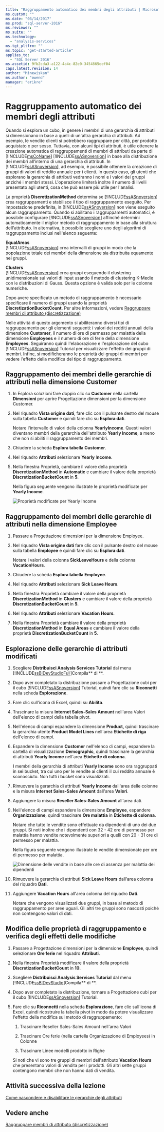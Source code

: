 ```yaml
---
title: "Raggruppamento automatico dei membri degli attributi | Microsoft Docs"
ms.custom: ""
ms.date: "03/14/2017"
ms.prod: "sql-server-2016"
ms.reviewer: ""
ms.suite: ""
ms.technology: 
  - "analysis-services"
ms.tgt_pltfrm: ""
ms.topic: "get-started-article"
applies_to: 
  - "SQL Server 2016"
ms.assetid: 9fb2cda3-a122-4a4c-82e0-3454865eef04
caps.latest.revision: 14
author: "Minewiskan"
ms.author: "owend"
manager: "erikre"
---
```

# Raggruppamento automatico dei membri degli attributi
Quando si esplora un cubo, in genere i membri di una gerarchia di attributi si dimensionano in base a quelli di un'altra gerarchia di attributi. Ad esempio, le vendite clienti si potrebbero raggruppare per città, per prodotto acquistato o per sesso. Tuttavia, con alcuni tipi di attributi, è utile ottenere la creazione automatica di raggruppamenti di membri di attributi da parte di [!INCLUDE[msCoName](../includes/msconame-md.md)] [!INCLUDE[ssASnoversion](../includes/ssasnoversion-md.md)] in base alla distribuzione dei membri all'interno di una gerarchia di attributi. In [!INCLUDE[ssASnoversion](../includes/ssasnoversion-md.md)], ad esempio, è possibile ottenere la creazione di gruppi di valori di reddito annuale per i clienti. In questo caso, gli utenti che esplorano la gerarchia di attributi vedranno i nomi e i valori dei gruppi anziché i membri stessi. L'operazione limiterà inoltre il numero di livelli presentato agli utenti, cosa che può essere più utile per l'analisi.  
  
La proprietà **DiscretizationMethod** determina se [!INCLUDE[ssASnoversion](../includes/ssasnoversion-md.md)] crea raggruppamenti e stabilisce il tipo di raggruppamento eseguito. Per impostazione predefinita, in [!INCLUDE[ssASnoversion](../includes/ssasnoversion-md.md)] non viene eseguito alcun raggruppamento. Quando si abilitano i raggruppamenti automatici, è possibile configurare [!INCLUDE[ssASnoversion](../includes/ssasnoversion-md.md)] affinché determini automaticamente il miglior metodo di raggruppamento in base alla struttura dell'attributo. In alternativa, è possibile scegliere uno degli algoritmi di raggruppamento inclusi nell'elenco seguente:  
  
**EqualAreas**  
[!INCLUDE[ssASnoversion](../includes/ssasnoversion-md.md)] crea intervalli di gruppi in modo che la popolazione totale dei membri della dimensione sia distribuita equamente nei gruppi.  
  
**Clusters**  
[!INCLUDE[ssASnoversion](../includes/ssasnoversion-md.md)] crea gruppi eseguendo il clustering unidimensionale sui valori di input usando il metodo di clustering K-Medie con le distribuzioni di Gauss. Questa opzione è valida solo per le colonne numeriche.  
  
Dopo avere specificato un metodo di raggruppamento è necessario specificare il numero di gruppi usando la proprietà **DiscretizationBucketCount**. Per altre informazioni, vedere [Raggruppare membri di attributo &#40;discretizzazione&#41;](../analysis-services/multidimensional-models/group-attribute-members-discretization.md)  
  
Nelle attività di questo argomento si abiliteranno diversi tipi di raggruppamento per gli elementi seguenti: i valori dei redditi annuali della dimensione **Customer**, il numero di ore di permesso per malattia della dimensione **Employees** e il numero di ore di ferie della dimensione **Employees**. Seguiranno quindi l'elaborazione e l'esplorazione del cubo [!INCLUDE[ssASnoversion](../includes/ssasnoversion-md.md)] Tutorial per visualizzare l'effetto dei gruppi di membri. Infine, si modificheranno le proprietà dei gruppi di membri per vedere l'effetto della modifica del tipo di raggruppamento.  
  
## Raggruppamento dei membri delle gerarchie di attributi nella dimensione Customer  
  
1.  In Esplora soluzioni fare doppio clic su **Customer** nella cartella **Dimensioni** per aprire Progettazione dimensioni per la dimensione Customer.  
  
2.  Nel riquadro **Vista origine dati**, fare clic con il pulsante destro del mouse sulla tabella **Customer** e quindi fare clic su **Esplora dati**.  
  
    Notare l'intervallo di valori della colonna **YearlyIncome**. Questi valori diventano membri della gerarchia dell'attributo **Yearly Income**, a meno che non si abiliti il raggruppamento dei membri.  
  
3.  Chiudere la scheda **Esplora tabella Customer**.  
  
4.  Nel riquadro **Attributi** selezionare **Yearly Income**.  
  
5.  Nella finestra Proprietà, cambiare il valore della proprietà **DiscretizationMethod** in **Automatic** e cambiare il valore della proprietà **DiscretizationBucketCount** in **5**.  
  
    Nella figura seguente vengono illustrate le proprietà modificate per **Yearly Income**.  
  
    ![Proprietà modificate per Yearly Income](../analysis-services/media/l4-discretizationmethod-1.gif "Proprietà modificate per Yearly Income")  
  
## Raggruppamento dei membri delle gerarchie di attributi nella dimensione Employee  
  
1.  Passare a Progettazione dimensioni per la dimensione Employee.  
  
2.  Nel riquadro **Vista origine dati** fare clic con il pulsante destro del mouse sulla tabella **Employee** e quindi fare clic su **Esplora dati**.  
  
    Notare i valori della colonna **SickLeaveHours** e della colonna **VacationHours**.  
  
3.  Chiudere la scheda **Esplora tabella Employee**.  
  
4.  Nel riquadro **Attributi** selezionare **Sick Leave Hours**.  
  
5.  Nella finestra Proprietà cambiare il valore della proprietà **DiscretizationMethod** in **Clusters** e cambiare il valore della proprietà **DiscretizationBucketCount** in **5**.  
  
6.  Nel riquadro **Attributi** selezionare **Vacation Hours**.  
  
7.  Nella finestra Proprietà cambiare il valore della proprietà **DiscretizationMethod** in **Equal Areas** e cambiare il valore della proprietà **DiscretizationBucketCount** in **5**.  
  
## Esplorazione delle gerarchie di attributi modificati  
  
1.  Scegliere **Distribuisci Analysis Services Tutorial** dal menu [!INCLUDE[ssBIDevStudioFull](../includes/ssbidevstudiofull-md.md)]Compila** di **.  
  
2.  Dopo aver completato la distribuzione passare a Progettazione cubi per il cubo [!INCLUDE[ssASnoversion](../includes/ssasnoversion-md.md)] Tutorial, quindi fare clic su **Riconnetti** nella scheda **Esplorazione**.  
  
3.  Fare clic sull'icona di Excel, quindi su **Abilita**.  
  
4.  Trascinare la misura **Internet Sales-Sales Amount** nell'area Valori dell'elenco di campi della tabella pivot.  
  
5.  Nell'elenco di campi espandere la dimensione **Product**, quindi trascinare la gerarchia utente **Product Model Lines** nell'area **Etichette di riga** dell'elenco di campi.  
  
6.  Espandere la dimensione **Customer** nell'elenco di campi, espandere la cartella di visualizzazione **Demographic**, quindi trascinare la gerarchia di attributi **Yearly Income** nell'area **Etichette di colonna**.  
  
    I membri della gerarchia di attributi **Yearly Income** sono ora raggruppati in sei bucket, tra cui uno per le vendite ai clienti il cui reddito annuale è sconosciuto. Non tutti i bucket sono visualizzati.  
  
7.  Rimuovere la gerarchia di attributi **Yearly Income** dall'area delle colonne e la misura **Internet Sales-Sales Amount** dall'area **Valori**.  
  
8.  Aggiungere la misura **Reseller Sales-Sales Amount** all'area dati.  
  
9. Nell'elenco di campi espandere la dimensione **Employee**, espandere **Organizzazione**, quindi trascinare **Ore malattia** in **Etichette di colonna**.  
  
    Notare che tutte le vendite sono effettuate da dipendenti di uno dei due gruppi. Si noti inoltre che i dipendenti con 32 - 42 ore di permesso per malattia hanno vendite notevolmente superiori a quelli con 20 - 31 ore di permesso per malattia.  
  
    Nella figura seguente vengono illustrate le vendite dimensionate per ore di permesso per malattia.  
  
    ![Dimensione delle vendite in base alle ore di assenza per malattia dei dipendenti](../analysis-services/media/l4-discretizationmethod-2.gif "Dimensione delle vendite in base alle ore di assenza per malattia dei dipendenti")  
  
10. Rimuovere la gerarchia di attributi **Sick Leave Hours** dall'area colonna del riquadro **Dati**.  
  
11. Aggiungere **Vacation Hours** all'area colonna del riquadro **Dati**.  
  
    Notare che vengono visualizzati due gruppi, in base al metodo di raggruppamento per aree uguali. Gli altri tre gruppi sono nascosti poiché non contengono valori di dati.  
  
## Modifica delle proprietà di raggruppamento e verifica degli effetti delle modifiche  
  
1.  Passare a Progettazione dimensioni per la dimensione **Employee**, quindi selezionare **Ore ferie** nel riquadro **Attributi**.  
  
2.  Nella finestra Proprietà modificare il valore della proprietà **DiscretizationBucketCount** in **10.**  
  
3.  Scegliere **Distribuisci Analysis Services Tutorial** dal menu [!INCLUDE[ssBIDevStudio](../includes/ssbidevstudio-md.md)]Compila** di **.  
  
4.  Dopo aver completato la distribuzione, tornare a Progettazione cubi per il cubo [!INCLUDE[ssASnoversion](../includes/ssasnoversion-md.md)] Tutorial.  
  
5.  Fare clic su **Riconnetti** nella scheda **Esplorazione**, fare clic sull'icona di Excel, quindi ricostruire la tabella pivot in modo da potere visualizzare l'effetto della modifica sul metodo di raggruppamento:  
  
    1.  Trascinare Reseller Sales-Sales Amount nell'area Valori  
  
    2.  Trascinare Ore ferie (nella cartella Organizzazione di Employees) in Colonne  
  
    3.  Trascinare Linee modelli prodotto in Righe  
  
    Si noti che vi sono tre gruppi di membri dell'attributo **Vacation Hours** che presentano valori di vendita per i prodotti. Gli altri sette gruppi contengono membri che non hanno dati di vendita.  
  
## Attività successiva della lezione  
[Come nascondere e disabilitare le gerarchie degli attributi](../analysis-services/hiding-and-disabling-attribute-hierarchies.md)  
  
## Vedere anche  
[Raggruppare membri di attributo &#40;discretizzazione&#41;](../analysis-services/multidimensional-models/group-attribute-members-discretization.md)  
  
  
  
